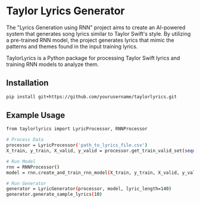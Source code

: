 # Taylor Lyrics Generator

The "Lyrics Generation using RNN" project aims to create an AI-powered system that generates song lyrics similar to Taylor Swift's style. By utilizing a pre-trained RNN model, the project generates lyrics that mimic the patterns and themes found in the input training lyrics.

TaylorLyrics is a Python package for processing Taylor Swift lyrics and training RNN models to analyze them.

## Installation

```bash
pip install git+https://github.com/yourusername/taylorlyrics.git
```

## Example Usage

```bash
from taylorlyrics import LyricProcessor, RNNProcessor

# Process Data 
processor = LyricProcessor('path_to_lyrics_file.csv')
X_train, y_train, X_valid, y_valid = processor.get_train_valid_set(sequence_length=7, valid_percent=0.1, sequence_type='padded_sequences')

# Run Model
rnn = RNNProcessor()
model = rnn.create_and_train_rnn_model(X_train, y_train, X_valid, y_valid, batch_size=512, epochs=200, neurons=256, lstm_layers=1, learning_rate=0.001, dropout=0.2)

# Run Generator
generator = LyricGenerator(processor, model, lyric_length=140)
generator.generate_sample_lyrics(10)
```
